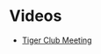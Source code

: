 # Videos

- [Tiger Club Meeting](https://aschneiderman.github.io/rethink-econ-assets/robot-tiger-v010.mp4)
